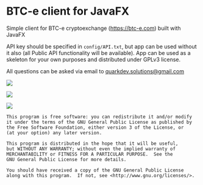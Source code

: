 BTC-e client for JavaFX
========================

Simple client for BTC-e cryptoexchange (https://btc-e.com) built with JavaFX

API key should be specified in `config/API.txt`, but app can be used without it also (all Public API functionality
 will be available). App can be used as a skeleton for your own purposes and distributed under GPLv3 license.

All questions can be asked via email to quarkdev.solutions@gmail.com

![](http://i.imgur.com/y3P7NXG.png)

![](http://i.imgur.com/hMOv0OH.png)

![](http://i.imgur.com/gB1Sdp9.png)

    This program is free software: you can redistribute it and/or modify
    it under the terms of the GNU General Public License as published by
    the Free Software Foundation, either version 3 of the License, or
    (at your option) any later version.

    This program is distributed in the hope that it will be useful,
    but WITHOUT ANY WARRANTY; without even the implied warranty of
    MERCHANTABILITY or FITNESS FOR A PARTICULAR PURPOSE.  See the
    GNU General Public License for more details.

    You should have received a copy of the GNU General Public License
    along with this program.  If not, see <http://www.gnu.org/licenses/>.

